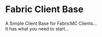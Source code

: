 # Fabric Client Base
A Simple Client Base for FabricMC Clients...<br>
It has what you need to start...
